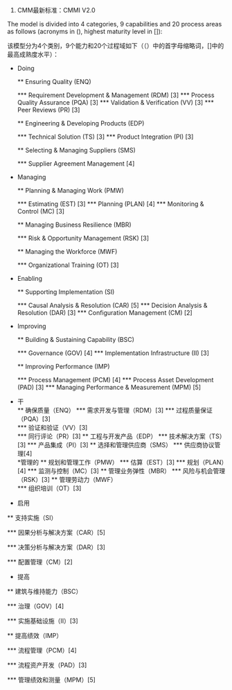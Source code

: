 1.  CMM最新标准：CMMI V2.0

  The model is divided into 4 categories, 9 capabilities and 20 process areas as follows (acronyms in (), highest maturity level in []):
  
  该模型分为4个类别，9个能力和20个过程域如下（（）中的首字母缩略词，[]中的最高成熟度水平）：
  
  * Doing
  
      ** Ensuring Quality (ENQ)
      
      *** Requirement Development & Management (RDM) [3]
      *** Process Quality Assurance (PQA) [3]
      *** Validation & Verification (VV) [3]
      *** Peer Reviews (PR) [3]
      
     ** Engineering & Developing Products (EDP)
     
      *** Technical Solution (TS) [3]
      *** Product Integration (PI) [3]
      
     ** Selecting & Managing Suppliers (SMS)
     
      *** Supplier Agreement Management [4]
      
  * Managing
  
    ** Planning & Managing Work (PMW)
    
      *** Estimating (EST) [3]
      *** Planning (PLAN) [4]
      *** Monitoring & Control (MC) [3]
      
    ** Managing Business Resilience (MBR)
    
      *** Risk & Opportunity Management (RSK) [3]
      
    ** Managing the Workforce (MWF)
    
     *** Organizational Training (OT) [3]
     
  * Enabling
  
    ** Supporting Implementation (SI)
    
      *** Causal Analysis & Resolution (CAR) [5]
      *** Decision Analysis & Resolution (DAR) [3]
      *** Configuration Management (CM) [2]
      
  * Improving
  
    ** Building & Sustaining Capability (BSC)
    
      *** Governance (GOV) [4]
      *** Implementation Infrastructure (II) [3]
      
    ** Improving Performance (IMP)
    
      *** Process Management (PCM) [4]
      *** Process Asset Development (PAD) [3]
      *** Managing Performance & Measurement (MPM) [5]  
      
  * 干  
  ** 确保质量（ENQ） 
  *** 需求开发与管理（RDM）[3] 
  *** 过程质量保证（PQA）[3]  
  *** 验证和验证（VV）[3]  
  *** 同行评论（PR）[3]
  ** 工程与开发产品（EDP）
  *** 技术解决方案（TS）[3] 
  *** 产品集成（PI）[3]
  ** 选择和管理供应商（SMS） 
  *** 供应商协议管理[4]  
  *管理的 
  ** 规划和管理工作（PMW）
  *** 估算（EST）[3] 
  *** 规划（PLAN）[4] 
  *** 监测与控制（MC）[3] 
  ** 管理业务弹性（MBR） 
  *** 风险与机会管理（RSK）[3] 
  ** 管理劳动力（MWF）  
  *** 组织培训（OT）[3]
  
  * 启用
  
  ** 支持实施（SI）
  
  *** 因果分析与解决方案（CAR）[5]
  
  *** 决策分析与解决方案（DAR）[3]
  
  *** 配置管理（CM）[2]
  
  * 提高
  
  ** 建筑与维持能力（BSC）
  
  *** 治理（GOV）[4]
  
  *** 实施基础设施（II）[3]
  
  ** 提高绩效（IMP）
  
  *** 流程管理（PCM）[4]
  
  *** 流程资产开发（PAD）[3]
  
  *** 管理绩效和测量（MPM）[5]
